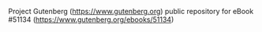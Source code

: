 Project Gutenberg (https://www.gutenberg.org) public repository for
eBook #51134 (https://www.gutenberg.org/ebooks/51134)
